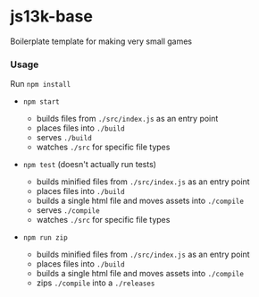 # js13k-base
Boilerplate template for making very small games


### Usage
Run `npm install`

- `npm start`
  - builds files from `./src/index.js` as an entry point
  - places files into `./build`
  - serves `./build`
  - watches `./src` for specific file types

- `npm test` (doesn't actually run tests)
  - builds minified files from `./src/index.js` as an entry point
  - places files into `./build`
  - builds a single html file and moves assets into `./compile`
  - serves `./compile`
  - watches `./src` for specific file types

- `npm run zip`
  - builds minified files from `./src/index.js` as an entry point
  - places files into `./build`
  - builds a single html file and moves assets into `./compile`
  - zips `./compile` into a `./releases`
